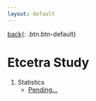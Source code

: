 ```yaml
---
layout: default
---
```

[back](./smain){: .btn.btn-default}

# Etcetra Study
1. Statistics
	- [Pending...](./)
	
